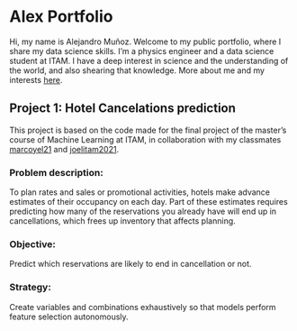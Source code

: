 # Alex Portfolio

Hi, my name is Alejandro Muñoz. Welcome to my public portfolio, where I share my data science skills.
I’m a physics engineer and a data science student at ITAM. I have a deep interest in science and the understanding of the world, and also shearing that knowledge. More about me and my interests [here](https://github.com/Monfiz/Alex_Portfolio/blob/main/About_alex.md).  


## Project 1: Hotel Cancelations prediction 
This project is based on the code made for the final project of the master’s course of Machine Learning at ITAM, in collaboration with my classmates [marcoyel21]( https://github.com/marcoyel21)  and [joelitam2021]( https://github.com/joelitam2021). 

### Problem description:
To plan rates and sales or promotional activities, hotels make advance estimates of their occupancy on each day. Part of these estimates requires predicting how many of the reservations you already have will end up in cancellations, which frees up inventory that affects planning.
### Objective: 
Predict which reservations are likely to end in cancellation or not.

### Strategy: 
Create variables and combinations exhaustively so that models perform feature selection autonomously.
